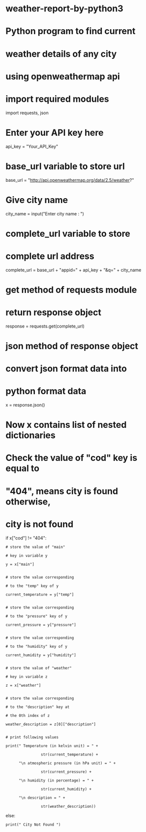 # weather-report-by-python3


# Python program to find current 
# weather details of any city
# using openweathermap api
 
# import required modules

import requests, json
 
# Enter your API key here

api_key = "Your_API_Key"
 
# base_url variable to store url

base_url = "http://api.openweathermap.org/data/2.5/weather?"
 
# Give city name

city_name = input("Enter city name : ")
 
# complete_url variable to store
# complete url address

complete_url = base_url + "appid=" + api_key + "&q=" + city_name
 
# get method of requests module
# return response object

response = requests.get(complete_url)
 
# json method of response object 
# convert json format data into
# python format data

x = response.json()
 
# Now x contains list of nested dictionaries
# Check the value of "cod" key is equal to
# "404", means city is found otherwise,
# city is not found

if x["cod"] != "404":
 

    # store the value of "main"

    # key in variable y

    y = x["main"]
 

    # store the value corresponding

    # to the "temp" key of y

    current_temperature = y["temp"]
 

    # store the value corresponding

    # to the "pressure" key of y

    current_pressure = y["pressure"]
 

    # store the value corresponding

    # to the "humidity" key of y

    current_humidity = y["humidity"]
 

    # store the value of "weather"

    # key in variable z

    z = x["weather"]
 

    # store the value corresponding 

    # to the "description" key at 

    # the 0th index of z

    weather_description = z[0]["description"]
 

    # print following values

    print(" Temperature (in kelvin unit) = " +

                    str(current_temperature) +

          "\n atmospheric pressure (in hPa unit) = " +

                    str(current_pressure) +

          "\n humidity (in percentage) = " +

                    str(current_humidity) +

          "\n description = " +

                    str(weather_description))
 

else:

    print(" City Not Found ")
